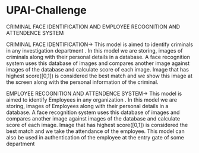 # UPAI-Challenge
  CRIMINAL FACE IDENTIFICATION AND EMPLOYEE RECOGNITION AND ATTENDENCE SYSTEM
  
  
  
CRIMINAL FACE IDENTIFICATION->
This model is aimed to identify criminals in any investigation department . In this model we are storing, images of criminals along with their personal details in a database. A face recognition system uses this database of images and compares another image against images of the database and calculate score of each image. Image that has highest score([0,1]) is considered the best match and we show this image at the screen along with the personal information of the criminal.

EMPLOYEE RECOGNITION AND ATTENDENCE SYSTEM->
This model is aimed to identify Employees in any organization  . In this model we are storing, images of Employees along with their personal details in a database. A face recognition system uses this database of images and compares another image against images of the database and calculate score of each image. Image that has highest score([0,1]) is considered the best match and we take the attendance of the employee. This model can also be used in
authentication of the employee at the entry gate of some department

